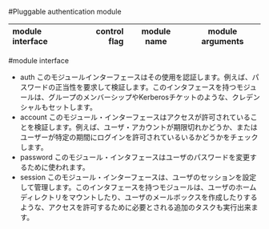 #Pluggable authentication module

| module interface | control flag | module name | module arguments |
|:---|---:|:---:|:---:|

#module interface

- auth このモジュールインターフェースはその使用を認証します。例えば、パスワードの正当性を要求して検証します。このインタフェースを持つモジュールは、グループのメンバーシップやKerberosチケットのような、クレデンシャルもセットします。
- account このモジュール・インターフェースはアクセスが許可されていることを検証します。例えば、ユーザ・アカウントが期限切れかどうか、またはユーザーが特定の期間にログインを許可されているいるかどうかをチェックします。
- password このモジュール・インタフェースはユーザのパスワードを変更するために使われます。
- session このモジュール・インターフェースは、ユーザのセッションを設定して管理します。このインタフェースを持つモジュールは、ユーザのホームディレクトリをマウントしたり、ユーザのメールボックスを作成したりするような、アクセスを許可するために必要とされる追加のタスクも実行出来ます。
